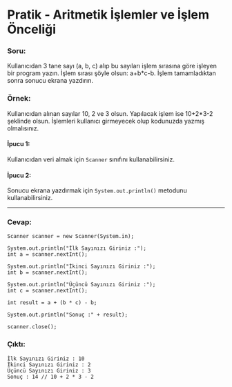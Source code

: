 # Pratik - Aritmetik İşlemler ve İşlem Önceliği
### Soru:
Kullanıcıdan 3 tane sayı (a, b, c) alıp bu sayıları işlem sırasına göre işleyen bir program yazın. İşlem sırası şöyle olsun: a+b*c-b. İşlem tamamladıktan sonra sonucu ekrana yazdırın.

### Örnek:
Kullanıcıdan alınan sayılar 10, 2 ve 3 olsun. Yapılacak işlem ise 10+2*3-2 şeklinde olsun. İşlemleri kullanıcı girmeyecek olup kodunuzda yazmış olmalısınız.

#### İpucu 1:
Kullanıcıdan veri almak için `Scanner` sınıfını kullanabilirsiniz.

#### İpucu 2:
Sonucu ekrana yazdırmak için `System.out.println()` metodunu kullanabilirsiniz.

---

### Cevap:

    Scanner scanner = new Scanner(System.in);

    System.out.println("İlk Sayınızı Giriniz :");
    int a = scanner.nextInt();

    System.out.println("İkinci Sayınızı Giriniz :");
    int b = scanner.nextInt();

    System.out.println("Üçüncü Sayınızı Giriniz :");
    int c = scanner.nextInt();

    int result = a + (b * c) - b;

    System.out.println("Sonuç :" + result);

    scanner.close();

### Çıktı:

    İlk Sayınızı Giriniz : 10
    İkinci Sayınızı Giriniz : 2
    Üçüncü Sayınızı Giriniz : 3
    Sonuç : 14 // 10 + 2 * 3 - 2